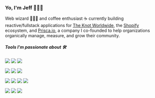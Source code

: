 ### Yo, I'm Jeff 👨🏻‍💻


Web wizard 🧙🏻‍♂️ and coffee enthusiast ☕️ currently building reactive/fullstack applications for [The Knot Worldwide](https://www.theknotww.com/), the [Shopify](https://shopify.com/) ecosystem, and [Prisca.io](https://github.com/priscalabs), a company I co-founded to help organizations organically manage, measure, and grow their community.

##### Tools I'm passionate about 🛠

![](https://img.shields.io/badge/JavaScript-Vue-%2341B883)
![](https://img.shields.io/badge/Vue-Nuxt-%2341B883)
![](https://img.shields.io/badge/Vue-Gridsome-%2341B883)

![](https://img.shields.io/badge/JavaScript-React-%2361DBFB)
![](https://img.shields.io/badge/Javascript-Next-%23000)
![](https://img.shields.io/badge/CSS-tailwindcss-%2306B6D4)

![](https://img.shields.io/badge/QueryLanguage-GraphQL-%23e535ab)
![](https://img.shields.io/badge/JavaScript-TypeScript-%232F74C0)
![](https://img.shields.io/badge/Bundler-Webpack-%2389CEF2)
![](https://img.shields.io/badge/JavaScript-Jest-%2315C213)

![](https://img.shields.io/badge/Javascript-Node-026e00)
![](https://img.shields.io/badge/Javascript-Express-white)
![](https://img.shields.io/badge/Javascript-Hapi-ed7d31)
